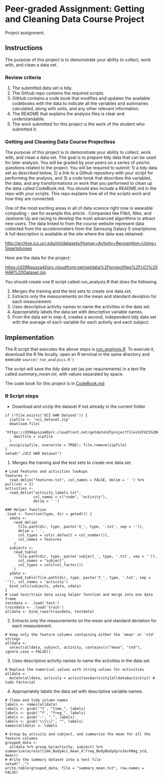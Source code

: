 # Peer-graded Assignment: Getting and Cleaning Data Course Project

Project assignment.

## Instructions

The purpose of this project is to demonstrate your ability to collect, work with, and clean a data set.

### Review criteria 
1. The submitted data set is tidy.
2. The Github repo contains the required scripts.
3. GitHub contains a code book that modifies and updates the available codebooks with the data to indicate all the variables and summaries calculated, along with units, and any other relevant information.
4. The README that explains the analysis files is clear and understandable.
5. The work submitted for this project is the work of the student who submitted it.

### Getting and Cleaning Data Course Projectless 
The purpose of this project is to demonstrate your ability to collect, work with, and clean a data set. The goal is to prepare tidy data that can be used for later analysis. You will be graded by your peers on a series of yes/no questions related to the project. You will be required to submit: 1) a tidy data set as described below, 2) a link to a Github repository with your script for performing the analysis, and 3) a code book that describes the variables, the data, and any transformations or work that you performed to clean up the data called CodeBook.md. You should also include a README.md in the repo with your scripts. This repo explains how all of the scripts work and how they are connected.

One of the most exciting areas in all of data science right now is wearable computing - see for example this article . Companies like Fitbit, Nike, and Jawbone Up are racing to develop the most advanced algorithms to attract new users. The data linked to from the course website represent data collected from the accelerometers from the Samsung Galaxy S smartphone. A full description is available at the site where the data was obtained:

http://archive.ics.uci.edu/ml/datasets/Human+Activity+Recognition+Using+Smartphones

Here are the data for the project:

https://d396qusza40orc.cloudfront.net/getdata%2Fprojectfiles%2FUCI%20HAR%20Dataset.zip

You should create one R script called run_analysis.R that does the following.

1. Merges the training and the test sets to create one data set.
2. Extracts only the measurements on the mean and standard deviation for each measurement.
3. Uses descriptive activity names to name the activities in the data set
4. Appropriately labels the data set with descriptive variable names.
5. From the data set in step 4, creates a second, independent tidy data set with the average of each variable for each activity and each subject.

## Implementation

The R script that executes the above steps is _[run_analysis.R](run_analysis.R)_. To execute it, download the R file locally, open an R terminal in the same directory and execute `source('run_analysis.R')`

The script will save the tidy data set (as per requirements) in a text file called *summary_mean.txt*, with values separated by space.

The code book for this project is in [CodeBook.md](CodeBook.md)

### R Script steps
* Download and unzip the dataset if not already in the current folder

```{r}
if (!file.exists('UCI HAR Dataset')) {
  zipfile <- 'uci_dataset.zip'
  download.file(
    'https://d396qusza40orc.cloudfront.net/getdata%2Fprojectfiles%2FUCI%20HAR%20Dataset.zip',
    destfile = zipfile
  )
  unzip(zipfile, overwrite = TRUE); file.remove(zipfile)
}
setwd("./UCI HAR Dataset")
```

1. Merges the training and the test sets to create one data set.
```{r}
# Load features and activities lookups
features <-
  read_delim("features.txt", col_names = FALSE, delim = ' ') %>% pull(var = 2)
activities <-
  read_delim("activity_labels.txt",
             col_names = c("code", "activity"),
             delim = ' ')

### Helper function
.load <- function(type, dir = getwd()) {
  xdata <-
    read_delim(
      file.path(dir, type, paste('X_', type, '.txt', sep = '')),
      delim = ' ',
      col_types = cols(.default = col_number()),
      col_names = features
    )
  subjects <-
    read_table(
      file.path(dir, type, paste('subject_', type, '.txt', sep = '')),
      col_names = "subject",
      col_types = cols(col_factor())
    )
  ydata <-
    read_table(file.path(dir, type, paste('Y_', type, '.txt', sep = '')), col_names = 'activity')
  bind_cols(subjects, ydata, xdata)
}
# Load test/train data using helper function and merge into one data frame
testdata <- .load('test')
traindata <- .load('train')
alldata <- bind_rows(traindata, testdata)
```

2. Extracts only the measurements on the mean and standard deviation for each measurement.
```{r}
# Keep only the feature columns containing either the 'mean' or 'std' strings 
alldata <-
  select(alldata, subject, activity, contains(c("mean", "std"), ignore.case = FALSE))
```

3. Uses descriptive activity names to name the activities in the data set
```{r}
# Replace the numerical values with string values for activities
alldata <-
  mutate(alldata, activity = activities$activity[alldata$activity]) # todo factorial
```

4. Appropriately labels the data set with descriptive variable names.
```{r}
# Clean and tidy column names
labels <- names(alldata)
labels <- gsub('^t', "time_", labels)
labels <- gsub('^f', "freq_", labels)
labels <- gsub('-', "_", labels)
labels <- gsub('\\(\\)', "", labels)
names(alldata) <- labels
```

```{r}
# Group by activity and subject, and summarise the mean for all the feature columns
grouped_data <-
  alldata %>% group_by(activity, subject) %>% summarise(across(time_BodyAcc_mean_X:freq_BodyBodyGyroJerkMag_std, mean))
# Write the summary dataset into a text file
setwd("..")
write.table(grouped_data, file = "summary_mean.txt", row.names = FALSE)
```

